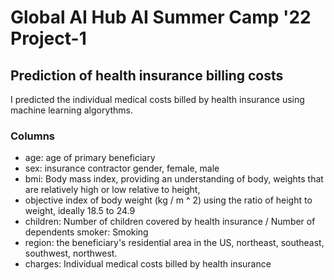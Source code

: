 # Global AI Hub AI Summer Camp '22 Project-1
## Prediction of health insurance billing costs

I predicted the individual medical costs billed by health insurance using machine learning algorythms.

### Columns

* age: age of primary beneficiary
* sex: insurance contractor gender, female, male
* bmi: Body mass index, providing an understanding of body, weights that are relatively high or low relative to height,
* objective index of body weight (kg / m ^ 2) using the ratio of height to weight, ideally 18.5 to 24.9
* children: Number of children covered by health insurance / Number of dependents
smoker: Smoking
* region: the beneficiary's residential area in the US, northeast, southeast, southwest, northwest.
* charges: Individual medical costs billed by health insurance
